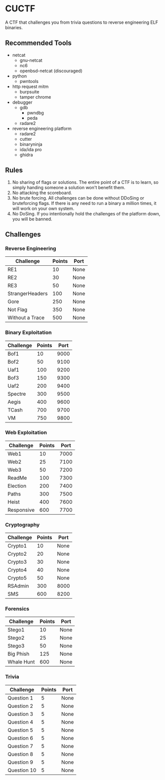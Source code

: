 # CUCTF

A CTF that challenges you from trivia questions to reverse engineering ELF binaries.

## Recommended Tools

* netcat
	* gnu-netcat
	* nc6
	* openbsd-netcat (discouraged)
* python
	* pwntools
* http request mitm
	* burpsuite
	* tamper chrome
* debugger
	* gdb
		* pwndbg
		* peda
	* radare2
* reverse engineering platform
	* radare2
    * cutter
	* binaryninja
	* ida/ida pro
	* ghidra

## Rules

1. No sharing of flags or solutions. The entire point of a CTF is to learn, so simply handing someone a solution won't benefit them.
2. No attacking the scoreboard.
3. No brute forcing. All challenges can be done without DDoSing or bruteforcing flags. If there is any need to run a binary a million times, it will work on your own system. 
4. No DoSing. If you intentionally hold the challenges of the platform down, you will be banned.

## Challenges

### Reverse Engineering

| Challenge           | Points | Port |
| --------------------| ------ | ---- |
| RE1                 |  10    | None |
| RE2                 |  30    | None |
| RE3                 |  50    | None |
| StrangerHeaders     | 100    | None |
| Gore                | 250    | None |
| Not Flag            | 350    | None |
| Without a Trace     | 500    | None |

### Binary Exploitation

| Challenge           | Points | Port |
| --------------------| ------ | ---- |
| Bof1                |  10    | 9000 |
| Bof2                |  50    | 9100 |
| Uaf1                | 100    | 9200 |
| Bof3                | 150    | 9300 |
| Uaf2                | 200    | 9400 |
| Spectre             | 300    | 9500 |
| Aegis               | 400    | 9600 |
| TCash               | 700    | 9700 |
| VM                  | 750    | 9800 |

### Web Exploitation

| Challenge           | Points | Port |
| ------------------- | ------ | ---- |
| Web1                |  10    | 7000 |
| Web2                |  25    | 7100 |
| Web3                |  50    | 7200 |
| ReadMe              | 100    | 7300 |
| Election            | 200    | 7400 |
| Paths               | 300    | 7500 |
| Heist               | 400    | 7600 |
| Responsive          | 600    | 7700 |

### Cryptography

| Challenge           | Points | Port |
| --------------------| ------ | ---- |
| Crypto1             |  10    | None |
| Crypto2             |  20    | None |
| Crypto3             |  30    | None |
| Crypto4             |  40    | None |
| Crypto5             |  50    | None |
| RSAdmin             | 300    | 8000 |
| SMS                 | 600    | 8200 |

### Forensics

| Challenge           | Points | Port |
| --------------------| ------ | ---- |
| Stego1              |  10    | None |
| Stego2              |  25    | None |
| Stego3              |  50    | None |
| Big Phish           | 125    | None |
| Whale Hunt          | 600    | None |

### Trivia

| Challenge           | Points | Port |
| --------------------| ------ | ---- |
| Question 1          |  5     | None |
| Question 2          |  5     | None |
| Question 3          |  5     | None |
| Question 4          |  5     | None |
| Question 5          |  5     | None |
| Question 6          |  5     | None |
| Question 7          |  5     | None |
| Question 8          |  5     | None |
| Question 9          |  5     | None |
| Question 10         |  5     | None |
